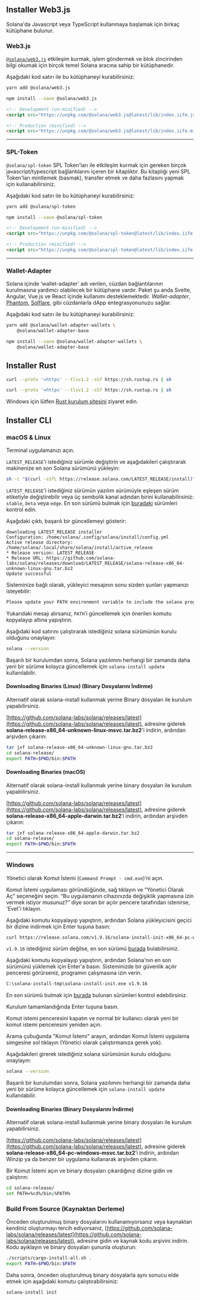 ## Installer Web3.js

Solana'da Javascript veya TypeScript kullanmaya başlamak için birkaç kütüphane bulunur.<br/>

### Web3.js

[`@solana/web3.js`](https://solana-labs.github.io/solana-web3.js/) etkileşim kurmak, işlem göndermek ve blok zincirinden bilgi okumak için birçok temel Solana aracına sahip bir kütüphanedir.

Aşağıdaki kod satırı ile bu kütüphaneyi kurabilirsiniz:

<CodeGroup>
  <CodeGroupItem title="YARN" active>

```bash
yarn add @solana/web3.js
```

  </CodeGroupItem>

  <CodeGroupItem title="NPM">

```bash
npm install --save @solana/web3.js
```

  </CodeGroupItem>

  <CodeGroupItem title="BROWSER">

```html
<!-- Development (un-minified) -->
<script src="https://unpkg.com/@solana/web3.js@latest/lib/index.iife.js"></script>

<!-- Production (minified) -->
<script src="https://unpkg.com/@solana/web3.js@latest/lib/index.iife.min.js"></script>
```

  </CodeGroupItem>
</CodeGroup>

---

### SPL-Token

`@solana/spl-token` SPL Token'ları ile etkileşim kurmak için gereken birçok javascript/typescript bağlantılarını içeren bir kitaplıktır.
Bu kitaplığı yeni SPL Token'ları mintlemek (basmak), transfer etmek ve daha fazlasını yapmak için kullanabilirsiniz.

Aşağıdaki kod satırı ile bu kütüphaneyi kurabilirsiniz:

<CodeGroup>
  <CodeGroupItem title="YARN" active>

```bash
yarn add @solana/spl-token
```

  </CodeGroupItem>

  <CodeGroupItem title="NPM">

```bash
npm install --save @solana/spl-token
```

  </CodeGroupItem>

  <CodeGroupItem title="BROWSER">

```html
<!-- Development (un-minified) -->
<script src="https://unpkg.com/@solana/spl-token@latest/lib/index.iife.js"></script>

<!-- Production (minified) -->
<script src="https://unpkg.com/@solana/spl-token@latest/lib/index.iife.min.js"></script>
```

  </CodeGroupItem>
</CodeGroup>

---

### Wallet-Adapter

Solana içinde ‘wallet-adapter’ adı verilen, cüzdan bağlantılarının kurulmasına yardımcı olabilecek bir kütüphane vardır.
Paket şu anda Svelte, Angular, Vue.js ve React içinde kullanımı desteklemektedir. *Wallet-adapter*, [Phantom](https://phantom.app/), [Solflare](https://solflare.com/), gibi cüzdanlarla dApp entegrasyonunuzu sağlar.

Aşağıdaki kod satırı ile bu kütüphaneyi kurabilirsiniz:

<CodeGroup>
  <CodeGroupItem title="YARN" active>

```bash
yarn add @solana/wallet-adapter-wallets \
    @solana/wallet-adapter-base
```

  </CodeGroupItem>

  <CodeGroupItem title="NPM">

```bash
npm install --save @solana/wallet-adapter-wallets \
    @solana/wallet-adapter-base
```

  </CodeGroupItem>
</CodeGroup>

## Installer Rust

<CodeGroup>
  <CodeGroupItem title="MACOS" active>

```bash
curl --proto '=https' --tlsv1.2 -sSf https://sh.rustup.rs | sh
```

  </CodeGroupItem>
  <CodeGroupItem title="LINUX">

```bash
curl --proto '=https' --tlsv1.2 -sSf https://sh.rustup.rs | sh
```

  </CodeGroupItem>
</CodeGroup>

Windows için lütfen [Rust kurulum sitesini](https://www.rust-lang.org/tools/install) ziyaret edin.

## Installer CLI

### macOS & Linux

Terminal uygulamanızı açın.

`LATEST_RELEASE`'i istediğiniz sürümle değiştirin ve aşağıdakileri çalıştırarak makinenize en son Solana sürümünü yükleyin:

```bash
sh -c "$(curl -sSfL https://release.solana.com/LATEST_RELEASE/install)"
```

`LATEST_RELEASE`'i istediğiniz sürümün yazılım sürümüyle eşleşen sürüm etiketiyle değiştirebilir veya üç sembolik kanal adından birini kullanabilirsiniz: `stable`, `beta` veya `edge`. En son sürümü bulmak için [buradaki](https://github.com/solana-labs/solana/releases) sürümleri kontrol edin.

Aşağıdaki çıktı, başarılı bir güncellemeyi gösterir:

```text
downloading LATEST_RELEASE installer
Configuration: /home/solana/.config/solana/install/config.yml
Active release directory: /home/solana/.local/share/solana/install/active_release
* Release version: LATEST_RELEASE
* Release URL: https://github.com/solana-labs/solana/releases/download/LATEST_RELEASE/solana-release-x86_64-unknown-linux-gnu.tar.bz2
Update successful
```

Sisteminize bağlı olarak, yükleyici mesajının sonu sizden şunları yapmanızı isteyebilir:

```bash
Please update your PATH environment variable to include the solana programs:
```

Yukarıdaki mesajı alırsanız, `PATH`'i güncellemek için önerilen komutu kopyalayıp altına yapıştırın.

Aşağıdaki kod satırını çalıştırarak istediğiniz solana sürümünün kurulu olduğunu onaylayın:

```bash
solana --version
```

Başarılı bir kurulumdan sonra, Solana yazılımını herhangi bir zamanda daha yeni bir sürüme kolayca güncellemek için `solana-install update` kullanılabilir.

#### Downloading Binaries (Linux) (Binary Dosyalarını İndirme)

Alternatif olarak solana-install kullanmak yerine Binary dosyaları ile kurulum yapabilirsiniz.

[https://github.com/solana-labs/solana/releases/latest](https://github.com/solana-labs/solana/releases/latest),
adresine giderek **solana-release-x86_64-unknown-linux-msvc.tar.bz2**'i indirin, ardından arşivden çıkarın:

```bash
tar jxf solana-release-x86_64-unknown-linux-gnu.tar.bz2
cd solana-release/
export PATH=$PWD/bin:$PATH
```

#### Downloading Binaries (macOS)

Alternatif olarak solana-install kullanmak yerine binary dosyaları ile kurulum yapabilirsiniz. 

[https://github.com/solana-labs/solana/releases/latest](https://github.com/solana-labs/solana/releases/latest),
adresine giderek **solana-release-x86_64-apple-darwin.tar.bz2**‘i indirin, ardından arşivden çıkarın:

```bash
tar jxf solana-release-x86_64-apple-darwin.tar.bz2
cd solana-release/
export PATH=$PWD/bin:$PATH
```

---

### Windows

Yönetici olarak Komut İstemi (`Command Prompt - cmd.exe`)’ni açın. 

Komut İstemi uygulaması göründüğünde, sağ tıklayın ve “Yönetici Olarak Aç” seçeneğini seçin.
“Bu uygulamanın cihazınızda değişiklik yapmasına izin vermek istiyor musunuz?” diye soran bir açılır pencere tarafından istenirse, 'Evet'i tıklayın.

Aşağıdaki komutu kopyalayıp yapıştırın, ardından Solana yükleyicisini geçici bir dizine indirmek için Enter tuşuna basın:

```bash
curl https://release.solana.com/v1.9.16/solana-install-init-x86_64-pc-windows-msvc.exe --output C:\solana-install-tmp\solana-install-init.exe --create-dirs
```

`v1.9.16` istediğiniz sürüm değilse, en son sürümü [burada](https://github.com/solana-labs/solana/releases) bulabilirsiniz.

Aşağıdaki komutu kopyalayıp yapıştırın, ardından Solana'nın en son sürümünü yüklemek için Enter'a basın. Sisteminizde bir güvenlik açılır penceresi görürseniz, programın çalışmasına izin verin.

```bash
C:\solana-install-tmp\solana-install-init.exe v1.9.16
```

En son sürümü bulmak için [burada](https://github.com/solana-labs/solana/releases) bulunan sürümleri kontrol edebilirsiniz.

Kurulum tamamlandığında Enter tuşuna basın.

Komut istemi penceresini kapatın ve normal bir kullanıcı olarak yeni bir komut istemi penceresini yeniden açın.

Arama çubuğunda "Komut İstemi" arayın, ardından Komut İstemi uygulama simgesine sol tıklayın (Yönetici olarak çalıştırmanıza gerek yok).

Aşağıdakileri girerek istediğiniz solana sürümünün kurulu olduğunu onaylayın:

```bash
solana --version
```

Başarılı bir kurulumdan sonra, Solana yazılımını herhangi bir zamanda daha yeni bir sürüme kolayca güncellemek için `solana-install update` kullanılabilir.

#### Downloading Binaries (Binary Dosyalarını İndirme)

Alternatif olarak solana-install kullanmak yerine binary dosyaları ile kurulum yapabilirsiniz. 


[https://github.com/solana-labs/solana/releases/latest](https://github.com/solana-labs/solana/releases/latest),
adresine giderek **solana-release-x86_64-pc-windows-msvc.tar.bz2**‘i indirin, ardından Winzip ya da benzer bir uygulama kullanarak arşivden çıkarın.


Bir Komut İstemi açın ve binary dosyaları çıkardığınız dizine gidin ve çalıştırın:

```bash
cd solana-release/
set PATH=%cd%/bin;%PATH%
```

### Build From Source (Kaynaktan Derleme)

Önceden oluşturulmuş binary dosyalarını kullanamıyorsanız veya kaynaktan kendiniz oluşturmayı tercih ediyorsanız,
[https://github.com/solana-labs/solana/releases/latest](https://github.com/solana-labs/solana/releases/latest),
adresine gidin ve kaynak kodu arşivini indirin. Kodu ayıklayın ve binary dosyaları şununla oluşturun:

```bash
./scripts/cargo-install-all.sh .
export PATH=$PWD/bin:$PATH
```

Daha sonra, önceden oluşturulmuş binary dosyalarla aynı sonucu elde etmek için aşağıdaki komutu çalıştırabilirsiniz:

```bash
solana-install init
```
